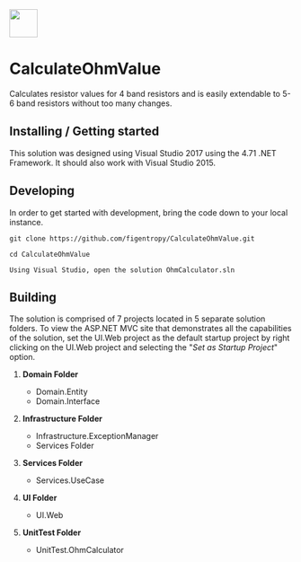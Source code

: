 <img src="http://clipground.com/images/electrical-resistance-clipart-5.jpg" width="50">

# CalculateOhmValue
Calculates resistor values for 4 band resistors and is easily extendable to 5-6 band resistors without too many changes.


## Installing / Getting started

This solution was designed using Visual Studio 2017 using the 4.71 .NET Framework.  It should also work with Visual Studio 2015.



## Developing

In order to get started with development, bring the code down to your local instance.

```shell
git clone https://github.com/figentropy/CalculateOhmValue.git

cd CalculateOhmValue

Using Visual Studio, open the solution OhmCalculator.sln
```


## Building

The solution is comprised of 7 projects located in 5 separate solution folders.  To view the ASP.NET MVC
site that demonstrates all the capabilities of the solution, set the UI.Web project as the default startup project by right clicking on the UI.Web project and selecting the "<i>Set as Startup Project</i>" option.

1. <b>Domain Folder</b>
   - Domain.Entity
   - Domain.Interface
   
2. <b>Infrastructure Folder</b>
   - Infrastructure.ExceptionManager
   - Services Folder

3. <b>Services Folder</b>
   - Services.UseCase

4. <b>UI Folder</b>
   - UI.Web

5. <b>UnitTest Folder</b>
   - UnitTest.OhmCalculator


